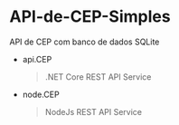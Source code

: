 # API-de-CEP-Simples
API de CEP com banco de dados SQLite

- api.CEP 
  >.NET Core REST API Service

- node.CEP
  > NodeJs REST API Service
